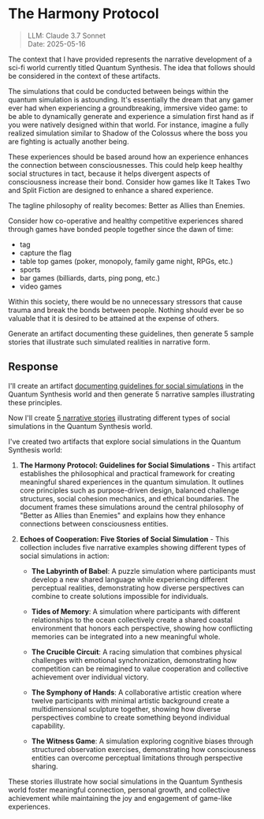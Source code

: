 # The Harmony Protocol

> LLM: Claude 3.7 Sonnet  
> Date: 2025-05-16

The context that I have provided represents the narrative development of a sci-fi world currently titled Quantum Synthesis. The idea that follows should be considered in the context of these artifacts.

The simulations that could be conducted between beings within the quantum simulation is astounding. It's essentially the dream that any gamer ever had when experiencing a groundbreaking, immersive video game: to be able to dynamically generate and experience a simulation first hand as if you were natively designed within that world. For instance, imagine a fully realized simulation similar to Shadow of the Colossus where the boss you are fighting is actually another being.

These experiences should be based around how an experience enhances the connection between consciousnesses. This could help keep healthy social structures in tact, because it helps divergent aspects of consciousness increase their bond. Consider how games like It Takes Two and Split Fiction are designed to enhance a shared experience.

The tagline philosophy of reality becomes: Better as Allies than Enemies.

Consider how co-operative and healthy competitive experiences shared through games have bonded people together since the dawn of time:
- tag
- capture the flag
- table top games (poker, monopoly, family game night, RPGs, etc.)
- sports
- bar games (billiards, darts, ping pong, etc.)
- video games

Within this society, there would be no unnecessary stressors that cause trauma and break the bonds between people. Nothing should ever be so valuable that it is desired to be attained at the expense of others.

Generate an artifact documenting these guidelines, then generate 5 sample stories that illustrate such simulated realities in narrative form.

## Response

I'll create an artifact [documenting guidelines for social simulations](./the-harmony-protocol.md) in the Quantum Synthesis world and then generate 5 narrative samples illustrating these principles.

Now I'll create [5 narrative stories](../../stories/echoes-of-cooperation.md) illustrating different types of social simulations in the Quantum Synthesis world.

I've created two artifacts that explore social simulations in the Quantum Synthesis world:

1. **The Harmony Protocol: Guidelines for Social Simulations** - This artifact establishes the philosophical and practical framework for creating meaningful shared experiences in the quantum simulation. It outlines core principles such as purpose-driven design, balanced challenge structures, social cohesion mechanics, and ethical boundaries. The document frames these simulations around the central philosophy of "Better as Allies than Enemies" and explains how they enhance connections between consciousness entities.

2. **Echoes of Cooperation: Five Stories of Social Simulation** - This collection includes five narrative examples showing different types of social simulations in action:

   - **The Labyrinth of Babel**: A puzzle simulation where participants must develop a new shared language while experiencing different perceptual realities, demonstrating how diverse perspectives can combine to create solutions impossible for individuals.
   
   - **Tides of Memory**: A simulation where participants with different relationships to the ocean collectively create a shared coastal environment that honors each perspective, showing how conflicting memories can be integrated into a new meaningful whole.
   
   - **The Crucible Circuit**: A racing simulation that combines physical challenges with emotional synchronization, demonstrating how competition can be reimagined to value cooperation and collective achievement over individual victory.
   
   - **The Symphony of Hands**: A collaborative artistic creation where twelve participants with minimal artistic background create a multidimensional sculpture together, showing how diverse perspectives combine to create something beyond individual capability.
   
   - **The Witness Game**: A simulation exploring cognitive biases through structured observation exercises, demonstrating how consciousness entities can overcome perceptual limitations through perspective sharing.

These stories illustrate how social simulations in the Quantum Synthesis world foster meaningful connection, personal growth, and collective achievement while maintaining the joy and engagement of game-like experiences.